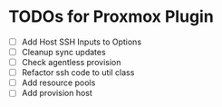 # TODOs for Proxmox Plugin

- [ ] Add Host SSH Inputs to Options
- [ ] Cleanup sync updates
- [ ] Check agentless provision
- [ ] Refactor ssh code to util class
- [ ] Add resource pools
- [ ] Add provision host